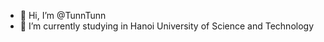 - 👋 Hi, I’m @TunnTunn
- 🌱 I’m currently studying in Hanoi University of Science and Technology

<!---
TunnTunn/TunnTunn is a ✨ special ✨ repository because its `README.md` (this file) appears on your GitHub profile.
You can click the Preview link to take a look at your changes.
--->
